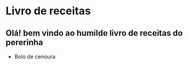 # Livro de receitas 

## Olá! bem vindo ao humilde livro de receitas do pererinha

- Bolo de cenoura

